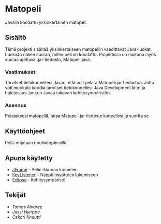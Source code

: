 # Matopeli

Javalla koodattu yksinkertainen matopeli.

## Sisältö

Tämä projekti sisältää yksinkertaiseen matopeliin vaadittavat Java-luokat. Luokista näkee suoraa, miten peli on koodattu. Projektissa on mukana myös suoraa ajettava .jar-tiedosto, Matopeli.java.

### Vaatimukset

Tarvitset tietokoneellesi Javan, että voit pelata Matopeli.jar tiedostoa.
Jotta voit muokata koodia tarvitset tietokoneellesi Java Development kit:n ja halutessasi jonkun Javaa tukevan kehitysympäristön.

### Asennus

Pelataksesi matopeliä, lataa Matopeli.jar tiedosto koneellesi ja suorita se.

## Käyttöohjeet

Peliä ohjataan nuolinäppäimillä.

## Apuna käytetty

* [JFrame]( https://docs.oracle.com/javase/7/docs/api/javax/swing/JFrame.html) – Pelin ikkunan luominen
* [KeyListener]( https://docs.oracle.com/javase/7/docs/api/java/awt/event/KeyListener.html) – Näppäinsyötteen lukemiseen
* [Eclipse]( https://www.eclipse.org/) - Kehitysympäristö

## Tekijät

* *Tomas Alvarez*
* *Jussi Hjerppe*
* *Oskari Knuutti*
